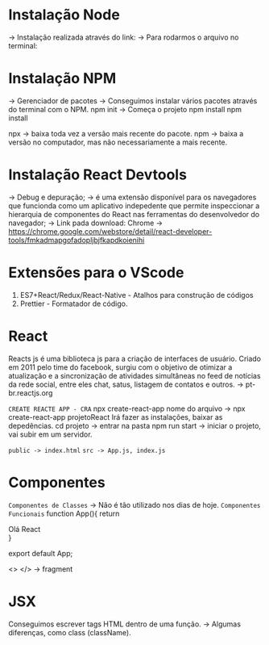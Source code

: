 # Instalação Node
-> Instalação realizada através do link:
-> Para rodarmos o arquivo no terminal:

# Instalação NPM
-> Gerenciador de pacotes
-> Conseguimos instalar vários pacotes através do terminal com o NPM.
npm init -> Começa o projeto
npm install
npm install

npx -> baixa toda vez a versão mais recente do pacote.
npm -> baixa a versão no computador, mas não necessariamente a mais recente.

# Instalação React Devtools
-> Debug e depuração;
-> é uma extensão disponível para os navegadores que funcionda como um aplicativo indepedente que permite inspeccionar a hierarquia de componentes do React nas ferramentas do desenvolvedor do navegador;
-> Link pada download:
Chrome -> https://chrome.google.com/webstore/detail/react-developer-tools/fmkadmapgofadopljbjfkapdkoienihi


# Extensões para o VScode
1. ES7+React/Redux/React-Native - Atalhos para construção de códigos
2. Prettier - Formatador de código.

# React
Reacts js é uma biblioteca js para a criação de interfaces de usuário. Criado em 2011 pelo time do facebook, surgiu com o objetivo de otimizar a atualização e a sincronização de atividades simultâneas no feed de notícias da rede social, entre eles chat, satus, listagem de contatos e outros.
-> pt-br.reactjs.org

`CREATE REACTE APP - CRA`
npx create-react-app nome do arquivo -> npx create-react-app projetoReact
Irá fazer as instalações, baixar as depedências.
cd projeto -> entrar na pasta
npm run start -> iniciar o projeto, vai subir em um servidor.
 
`public -> index.html`
`src -> App.js, index.js`


# Componentes

`Componentes de Classes`
-> Não é tão utilizado nos dias de hoje.
`Componentes Funcionais`
function App(){
    return <div className="App">Olá React</div>
}

export default App;



<> </> -> fragment



# JSX
Conseguimos escrever tags HTML dentro de uma função.
-> Algumas diferenças, como class (className).


